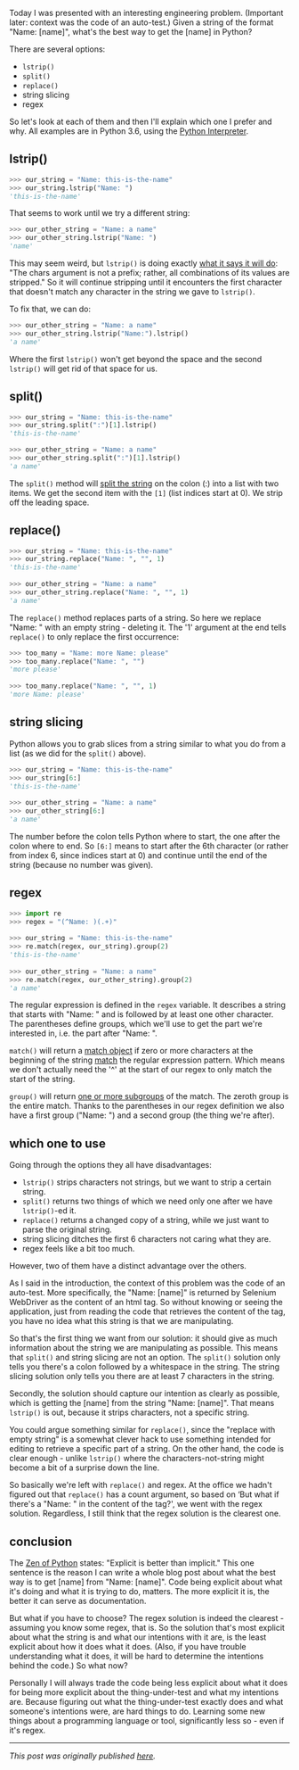 <!--
.. title: Getting [name] from "Name: [name]" in Python - an engineering problem
.. slug: getting-name-from-name-name-in-python-an-engineering-problem
.. date: 2019-08-26 21:27:38 UTC+02:00
.. tags: python, programming, semantics
.. category: programming
.. link: 
.. description:
.. type: text
-->

Today I was presented with an interesting engineering problem. (Important later: context was the code of an auto-test.) Given a string of the format "Name: [name]", what's the best way to get the [name] in Python?

There are several options:

- `lstrip()`
- `split()`
- `replace()`
- string slicing
- regex

So let's look at each of them and then I'll explain which one I prefer and why. All examples are in Python 3.6, using the [Python Interpreter](https://docs.python.org/3.6/tutorial/interpreter.html).

<!-- TEASER_END -->

## lstrip()

```python
>>> our_string = "Name: this-is-the-name"
>>> our_string.lstrip("Name: ")
'this-is-the-name'
```

That seems to work until we try a different string:

```python
>>> our_other_string = "Name: a name"
>>> our_other_string.lstrip("Name: ")
'name'
```

This may seem weird, but `lstrip()` is doing exactly [what it says it will do](https://docs.python.org/3.6/library/stdtypes.html#str.lstrip): "The chars argument is not a prefix; rather, all combinations of its values are stripped." So it will continue stripping until it encounters the first character that doesn't match any character in the string we gave to `lstrip()`.

To fix that, we can do:

```python
>>> our_other_string = "Name: a name"
>>> our_other_string.lstrip("Name:").lstrip()
'a name'
```

Where the first `lstrip()` won't get beyond the space and the second `lstrip()` will get rid of that space for us.


## split()

```python
>>> our_string = "Name: this-is-the-name"
>>> our_string.split(":")[1].lstrip()
'this-is-the-name'

>>> our_other_string = "Name: a name"
>>> our_other_string.split(":")[1].lstrip()
'a name'
```

The `split()` method will [split the string](https://docs.python.org/3.6/library/stdtypes.html#str.split) on the colon (:) into a list with two items. We get the second item with the `[1]` (list indices start at 0). We strip off the leading space.


## replace()

```python
>>> our_string = "Name: this-is-the-name"
>>> our_string.replace("Name: ", "", 1)
'this-is-the-name'
 
>>> our_other_string = "Name: a name"
>>> our_other_string.replace("Name: ", "", 1)
'a name'
```

The `replace()` method replaces parts of a string. So here we replace "Name: " with an empty string - deleting it. The '1' argument at the end tells `replace()` to only replace the first occurrence:

```python
>>> too_many = "Name: more Name: please"
>>> too_many.replace("Name: ", "")
'more please'
 
>>> too_many.replace("Name: ", "", 1)
'more Name: please'
```


## string slicing

Python allows you to grab slices from a string similar to what you do from a list (as we did for the `split()` above).

```python
>>> our_string = "Name: this-is-the-name"
>>> our_string[6:]
'this-is-the-name'
 
>>> our_other_string = "Name: a name"
>>> our_other_string[6:]
'a name'
```

The number before the colon tells Python where to start, the one after the colon where to end. So `[6:]` means to start after the 6th character (or rather from index 6, since indices start at 0) and continue until the end of the string (because no number was given).


## regex

```python
>>> import re
>>> regex = "(^Name: )(.+)"
 
>>> our_string = "Name: this-is-the-name"
>>> re.match(regex, our_string).group(2)
'this-is-the-name'
 
>>> our_other_string = "Name: a name"
>>> re.match(regex, our_other_string).group(2)
'a name'
```

The regular expression is defined in the `regex` variable. It describes a string that starts with "Name: " and is followed by at least one other character. The parentheses define groups, which we'll use to get the part we're interested in, i.e. the part after "Name: ".

`match()` will return a [match object](https://docs.python.org/3.6/library/re.html#match-objects) if zero or more characters at the beginning of the string [match](https://docs.python.org/3.6/library/re.html#re.match) the regular expression pattern. Which means we don't actually need the '^' at the start of our regex to only match the start of the string.

`group()` will return [one or more subgroups](https://docs.python.org/3.6/library/re.html#re.match.group) of the match. The zeroth group is the entire match. Thanks to the parentheses in our regex definition we also have a first group ("Name: ") and a second group (the thing we're after).


## which one to use

Going through the options they all have disadvantages:

- `lstrip()` strips characters not strings, but we want to strip a certain string.
- `split()` returns two things of which we need only one after we have `lstrip()`-ed it.
- `replace()` returns a changed copy of a string, while we just want to parse the original string.
- string slicing ditches the first 6 characters not caring what they are.
- regex feels like a bit too much.

However, two of them have a distinct advantage over the others.

As I said in the introduction, the context of this problem was the code of an auto-test. More specifically, the "Name: [name]" is returned by Selenium WebDriver as the content of an html tag. So without knowing or seeing the application, just from reading the code that retrieves the content of the tag, you have no idea what this string is that we are manipulating.

So that's the first thing we want from our solution: it should give as much information about the string we are manipulating as possible. This means that `split()` and string slicing are not an option. The `split()` solution only tells you there's a colon followed by a whitespace in the string. The string slicing solution only tells you there are at least 7 characters in the string.

Secondly, the solution should capture our intention as clearly as possible, which is getting the [name] from the string "Name: [name]". That means `lstrip()` is out, because it strips characters, not a specific string.

You could argue something similar for `replace()`, since the "replace with empty string" is a somewhat clever hack to use something intended for editing to retrieve a specific part of a string. On the other hand, the code is clear enough - unlike `lstrip()` where the characters-not-string might become a bit of a surprise down the line.

So basically we're left with `replace()` and regex. At the office we hadn't figured out that `replace()` has a count argument, so based on ‘But what if there's a "Name: " in the content of the tag?', we went with the regex solution. Regardless, I still think that the regex solution is the clearest one.


## conclusion
The [Zen of Python](https://www.python.org/dev/peps/pep-0020/) states: "Explicit is better than implicit." This one sentence is the reason I can write a whole blog post about what the best way is to get [name] from "Name: [name]". Code being explicit about what it's doing and what it is trying to do, matters. The more explicit it is, the better it can serve as documentation.

But what if you have to choose? The regex solution is indeed the clearest - assuming you know some regex, that is. So the solution that's most explicit about what the string is and what our intentions with it are, is the least explicit about how it does what it does. (Also, if you have trouble understanding what it does, it will be hard to determine the intentions behind the code.) So what now?

Personally I will always trade the code being less explicit about what it does for being more explicit about the thing-under-test and what my intentions are. Because figuring out what the thing-under-test exactly does and what someone's intentions were, are hard things to do. Learning some new things about a programming language or tool, significantly less so - even if it's regex.

---

*This post was originally published [here](https://testingcurve.wordpress.com/2019/08/26/getting-name-from-name-name-in-python-an-engineering-problem/).*
